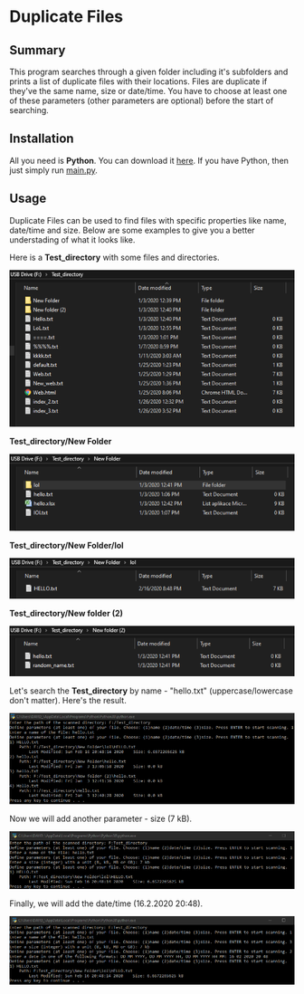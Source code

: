 # Duplicate Files
## Summary
This program searches through a given folder including it's subfolders and prints a list of duplicate files with their locations.
Files are duplicate if they've the same name, size or date/time.
You have to choose at least one of these parameters (other parameters are optional) before the start of searching.
## Installation
All you need is **Python**. You can download it [here](https://www.python.org/downloads/).
If you have Python, then just simply run [main.py](main.py).
## Usage
Duplicate Files can be used to find files with specific properties like name, date/time and size. Below are some examples to give you a better understading of what it looks like.

Here is a **Test_directory** with some files and directories.


<img src="images/image1.png" />


**Test_directory/New Folder**


<img src="images/image2.png" />


**Test_directory/New Folder/lol**


<img src="images/image3.png" />


**Test_directory/New folder (2)**


<img src="images/image4.png" />


Let's search the **Test_directory** by name - "hello.txt" (uppercase/lowercase don't matter). Here's the result.


<img src="images/console1.png" />


Now we will add another parameter - size (7 kB).


<img src="images/console2.png" />


Finally, we will add the date/time (16.2.2020 20:48).


<img src="images/console3.png" />
